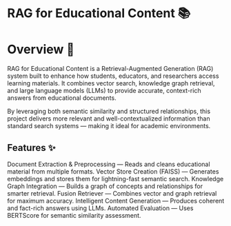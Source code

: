 # RAG for Educational Content 📚
# Overview 📜
RAG for Educational Content is a Retrieval-Augmented Generation (RAG) system built to enhance how students, educators, and researchers access learning materials.
It combines vector search, knowledge graph retrieval, and large language models (LLMs) to provide accurate, context-rich answers from educational documents.

By leveraging both semantic similarity and structured relationships, this project delivers more relevant and well-contextualized information than standard search systems — making it ideal for academic environments.

## Features ✨
Document Extraction & Preprocessing — Reads and cleans educational material from multiple formats.
Vector Store Creation (FAISS) — Generates embeddings and stores them for lightning-fast semantic search.
Knowledge Graph Integration — Builds a graph of concepts and relationships for smarter retrieval.
Fusion Retriever — Combines vector and graph retrieval for maximum accuracy.
Intelligent Content Generation — Produces coherent and fact-rich answers using LLMs.
Automated Evaluation — Uses BERTScore for semantic similarity assessment.
